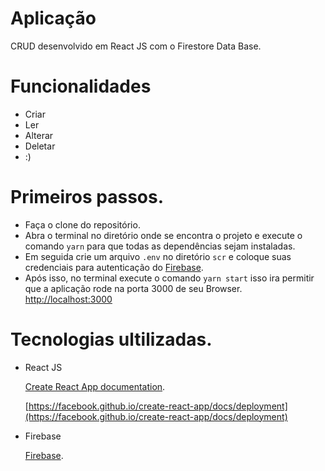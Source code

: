 # Aplicação

CRUD desenvolvido em React JS com o Firestore Data Base.

# Funcionalidades

- Criar
- Ler
- Alterar
- Deletar
- :)

# Primeiros passos.

- Faça o clone do repositório.
- Abra o terminal no diretório onde se encontra o projeto e execute o comando `yarn` para que todas as dependências sejam instaladas.
- Em seguida crie um arquivo `.env` no diretório `scr` e coloque suas credenciais para autenticação do [Firebase](https://console.firebase.google.com/).
- Após isso, no terminal execute o comando `yarn start` isso ira permitir que a aplicação rode na porta 3000 de seu Browser. [http://localhost:3000](http://localhost:3000)

# Tecnologias ultilizadas.

- React JS

  [Create React App documentation](https://facebook.github.io/create-react-app/docs/getting-started).

  [https://facebook.github.io/create-react-app/docs/deployment](https://facebook.github.io/create-react-app/docs/deployment)

- Firebase

  [Firebase](https://console.firebase.google.com/).
